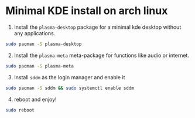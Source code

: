 # Minimal KDE install on arch linux

1. Install the `plasma-desktop` package for a minimal kde desktop without any applications.
```bash
sudo pacman -S plasma-desktop
```
2. Install the `plasma-meta` meta-package for functions like audio or internet.
```bash
sudo pacman -S plasma-meta
```
3. Install `sddm` as the login manager and enable it
```bash
sudo pacman -S sddm && sudo systemctl enable sddm
```
4. reboot and enjoy!
```bash
sudo reboot
```
